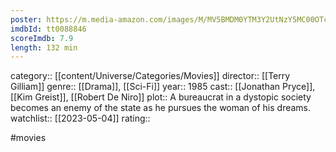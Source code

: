 ```yaml
---
poster: https://m.media-amazon.com/images/M/MV5BMDM0YTM3Y2UtNzY5MC00OTc4LThhZTYtMmM0ZGZjMmU1ZjdmXkEyXkFqcGdeQXVyNjc1NTYyMjg@._V1_SX300.jpg
imdbId: tt0088846
scoreImdb: 7.9
length: 132 min
---
```


category:: [[content/Universe/Categories/Movies]]
director:: [[Terry Gilliam]]
genre:: [[Drama]], [[Sci-Fi]]
year:: 1985
cast:: [[Jonathan Pryce]], [[Kim Greist]], [[Robert De Niro]]
plot:: A bureaucrat in a dystopic society becomes an enemy of the state as he pursues the woman of his dreams.
watchlist:: [[2023-05-04]]
rating::

#movies 


